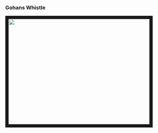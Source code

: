 ### Gohans Whistle

<a alt="The Animals House of the Rising Sun Old School Computer Remix" href="http://www.youtube.com/watch?feature=player_embedded&v=w68qZ8JvBds
" target="_blank"><img src="https://media.giphy.com/media/UQDVJzvYvphzZcEBa6/giphy.gif" 
 width="444" height="332" border="10" /></a>

<!--
**DiegoFleitas/DiegoFleitas** is a ✨ _special_ ✨ repository because its `README.md` (this file) appears on your GitHub profile.

Here are some ideas to get you started:

- 🔭 I’m currently working on ...
- 🌱 I’m currently learning ...
- 👯 I’m looking to collaborate on ...
- 🤔 I’m looking for help with ...
- 💬 Ask me about ...
- 📫 How to reach me: ...
- 😄 Pronouns: ...
- ⚡ Fun fact: ...
-->
